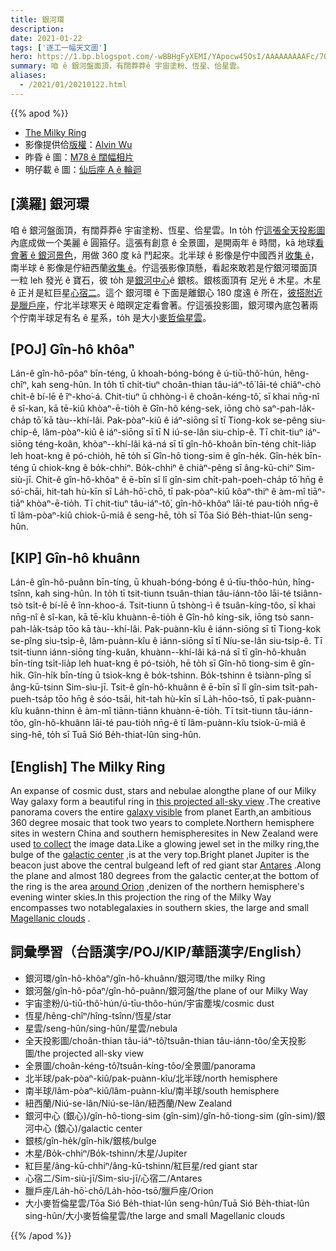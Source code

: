 ```yaml
---
title: 銀河環
description:
date: 2021-01-22
tags: ['逐工一幅天文圖']
hero: https://1.bp.blogspot.com/-wBBHgFyXEMI/YApocw45OsI/AAAAAAAAAFc/7QI_IGGO5L8ZZOQb7GozGri9O81AMdj8gCLcBGAsYHQ/s1024/MilkyWayRingAlvinWu1024.jpeg
summary: 咱 ê 銀河盤面頂，有闊莽莽ê 宇宙塗粉、恆星、佮星雲。
aliases:
  - /2021/01/20210122.html
---
```


{{% apod %}}

- [The Milky Ring](https://apod.nasa.gov/apod/ap210122.html)
- 影像提供佮[版權](https://apod.nasa.gov/apod/lib/about_apod.html#srapply)：[Alvin Wu](https://www.instagram.com/alvinwufoto/)
- 昨昏 ê 圖：[M78 ê 闊幅相片](https://apod-taigi.blogspot.com/2021/01/20210121.html)
- 明仔載 ê 圖：[仙后座 A ê 輪迴](https://apod-taigi.blogspot.com/2021/01/20210123.html)

## [漢羅] 銀河環

咱 ê 銀河盤面頂，有闊莽莽ê 宇宙塗粉、恆星、佮星雲。In to̍h 佇[這張全天投影圖](https://www.instagram.com/p/CKRCvdhpBxH/?igshid=1nk6qdc78twez)內底成做一个美麗 ê 圓箍仔。這張有創意 ê 全景圖，是開兩年 ê 時間，kā 地球[看會著 ê 銀河景色](https://apod.nasa.gov/apod/ap180427.html)，用做 360 度 kā 鬥起來。北半球 ê 影像是佇中國西爿[收集 ê](https://apod.nasa.gov/apod/ap110730.html)，南半球 ê 影像是佇紐西蘭[收集 ê](https://apod.nasa.gov/apod/ap110730.html)。佇這張影像頂懸，看起來敢若是佇銀河環面頂 一粒 leh 發光 ê 寶石，彼 to̍h 是[銀河中心](https://www.nasa.gov/mission_pages/chandra/news/a-new-galactic-center-adventure-in-virtual-reality.html)ê 銀核。銀核面頂有 足光 ê 木星。木星 ê 正爿是紅巨星[心宿二](https://apod.nasa.gov/apod/ap200516.html)。這个 銀河環 ê 下面是離銀心 180 度遠 ê 所在，[彼搭附近是臘戶座](https://apod.nasa.gov/apod/ap161204.html)，佇北半球寒天 ê 暗暝定定看會著。佇這張投影圖，銀河環內底包著兩个佇南半球足有名 ê 星系，to̍h 是大小[麥哲倫星雲](https://apod-taigi.blogspot.com/2021/01/20210101.html)。

## [POJ] Gîn-hô khôaⁿ

Lán-ê gîn-hô-pôaⁿ bīn-téng, ū khoah-bóng-bóng ê ú-tiū-thô͘-hún, hêng-chîⁿ, kah seng-hûn. In to̍h tī chit-tiuⁿ choân-thian tâu-iáⁿ-tô͘ lāi-té chiâⁿ-chò chi̍t-ê bí-lē ê îⁿ-kho͘-á. Chit-tiuⁿ ū chhòng-ì ê choân-kéng-tô͘, sī khai nn̄g-nî ê sî-kan, kā tē-kiû khòaⁿ-ē-tio̍h ê Gîn-hô kéng-sek, iōng chò saⁿ-pah-la̍k-cha̍p tō͘ kā tàu--khí-lâi. Pak-pòaⁿ-kiû ê iáⁿ-siōng sī tī Tiong-kok se-pêng siu-chi̍p-ê, lâm-pòaⁿ-kiû ê iáⁿ-siōng sī tī N  iú-se-lân siu-chi̍p-ê. Tī chit-tiuⁿ iáⁿ-siōng téng-koân, khòaⁿ--khí-lâi ká-ná sī tī gîn-hô-khoân bīn-téng chi̍t-lia̍p leh hoat-kng ê pó-chio̍h, hē to̍h sī Gîn-hô tiong-sim ê gîn-he̍k. Gîn-he̍k bīn-téng ū chiok-kng ê bo̍k-chhiⁿ. Bo̍k-chhiⁿ ê chiàⁿ-pêng sī âng-kū-chiⁿ Sim-siù-jī. Chit-ê gîn-hô-khôaⁿ ê ē-bīn sī lî gîn-sim chi̍t-pah-poeh-cha̍p tō͘ hn̄g ê só͘-chāi, hit-tah hù-kīn sī La̍h-hō͘-chō, tī pak-pòaⁿ-kiû kôaⁿ-thiⁿ ê àm-mî tiāⁿ-tiāⁿ khòaⁿ-ē-tio̍h. Tī chit-tiuⁿ tâu-iáⁿ-tô͘, gîn-hô-khôaⁿ lāi-té pau-tio̍h nn̄g-ê tī lâm-pòaⁿ-kiû chiok-ū-miâ ê seng-hē, to̍h sī Tōa Sió Be̍h-thiat-lûn seng-hûn.

## [KIP] Gîn-hô khuânn

Lán-ê gîn-hô-puânn bīn-tíng, ū khuah-bóng-bóng ê ú-tīu-thôo-hún, hîng-tsînn, kah sing-hûn. In to̍h tī tsit-tiunn tsuân-thian tâu-iánn-tôo lāi-té tsiânn-tsò tsi̍t-ê bí-lē ê înn-khoo-á. Tsit-tiunn ū tshòng-ì ê tsuân-kíng-tôo, sī khai nn̄g-nî ê sî-kan, kā tē-kîu khuànn-ē-tio̍h ê Gîn-hô kíng-sik, iōng tsò sann-pah-la̍k-tsa̍p tōo kā tàu--khí-lâi. Pak-puànn-kîu ê iánn-siōng sī tī Tiong-kok se-pîng siu-tsi̍p-ê, lâm-puànn-kîu ê iánn-siōng sī tī Níu-se-lân siu-tsi̍p-ê. Tī tsit-tiunn iánn-siōng tíng-kuân, khuànn--khí-lâi ká-ná sī tī gîn-hô-khuân bīn-tíng tsi̍t-lia̍p leh huat-kng ê pó-tsio̍h, hē to̍h sī Gîn-hô tiong-sim ê gîn-hi̍k. Gîn-hi̍k bīn-tíng ū tsiok-kng ê bo̍k-tshinn. Bo̍k-tshinn ê tsiànn-pîng sī âng-kū-tsinn Sim-sìu-jī. Tsit-ê gîn-hô-khuânn ê ē-bīn sī lî gîn-sim tsi̍t-pah-pueh-tsa̍p tōo hn̄g ê sóo-tsāi, hit-tah hù-kīn sī La̍h-hōo-tsō, tī pak-puànn-kîu kuânn-thinn ê àm-mî tiānn-tiānn khuànn-ē-tio̍h. Tī tsit-tiunn tâu-iánn-tôo, gîn-hô-khuânn lāi-té pau-tio̍h nn̄g-ê tī lâm-puànn-kîu tsiok-ū-miâ ê sing-hē, to̍h sī Tuā Sió Be̍h-thiat-lûn sing-hûn.

## [English] The Milky Ring 

An expanse of cosmic dust, stars and nebulae alongthe plane of our Milky Way galaxy form a beautiful ring in [this projected all-sky view](https://www.instagram.com/p/CKRCvdhpBxH/?igshid=1nk6qdc78twez) .The creative panorama covers the entire [galaxy visible](https://apod.nasa.gov/apod/ap180427.html) from planet Earth,an ambitious 360 degree mosaic that took two years to complete.Northern hemisphere sites in western China and southern hemispheresites in New Zealand were used [to collect](https://apod.nasa.gov/apod/ap110730.html) the image data.Like a glowing jewel set in the milky ring,the bulge of the [galactic center](https://www.nasa.gov/mission_pages/chandra/news/a-new-galactic-center-adventure-in-virtual-reality.html) ,is at the very top.Bright planet Jupiter is the beacon just above the central bulgeand left of red giant star [Antares](https://apod.nasa.gov/apod/ap200516.html) .Along the plane and almost 180 degrees from the galactic center,at the bottom of the ring is the area [around Orion](https://apod.nasa.gov/apod/ap161204.html) ,denizen of the northern hemisphere's evening winter skies.In this projection the ring of the Milky Way encompasses two notablegalaxies in southern skies, the large and small [Magellanic clouds](https://apod.nasa.gov/apod/ap210101.html) .

## 詞彙學習（台語漢字/POJ/KIP/華語漢字/English）

- 銀河環/gîn-hô-khôaⁿ/gîn-hô-khuânn/銀河環/the milky Ring
- 銀河盤/gîn-hô-pôaⁿ/gîn-hô-puânn/銀河盤/the plane of our Milky Way
- 宇宙塗粉/ú-tiū-thô͘-hún/ú-tīu-thôo-hún/宇宙塵埃/cosmic dust
- 恆星/hêng-chîⁿ/hîng-tsînn/恆星/star
- 星雲/seng-hûn/sing-hûn/星雲/nebula
- 全天投影圖/choân-thian tâu-iáⁿ-tô͘/tsuân-thian tâu-iánn-tôo/全天投影圖/the projected all-sky view
- 全景圖/choân-kéng-tô͘/tsuân-kíng-tôo/全景圖/panorama
- 北半球/pak-pòaⁿ-kiû/pak-puànn-kîu/北半球/north hemisphere
- 南半球/lâm-pòaⁿ-kiû/lâm-puànn-kîu/南半球/south hemisphere
- 紐西蘭/Niú-se-lân/Niú-se-lân/紐西蘭/New Zealand
- 銀河中心 (銀心)/gîn-hô-tiong-sim (gîn-sim)/gîn-hô-tiong-sim (gîn-sim)/銀河中心 (銀心)/galactic center
- 銀核/gîn-he̍k/gîn-hi̍k/銀核/bulge
- 木星/Bo̍k-chhiⁿ/Bo̍k-tshinn/木星/Jupiter
- 紅巨星/âng-kū-chhiⁿ/âng-kū-tshinn/紅巨星/red giant star
- 心宿二/Sim-siù-jī/Sim-sìu-jī/心宿二/Antares
- 臘戶座/La̍h-hō͘-chō/La̍h-hōo-tsō/臘戶座/Orion
- 大小麥哲倫星雲/Tōa Sió Be̍h-thiat-lûn seng-hûn/Tuā Sió Be̍h-thiat-lûn sing-hûn/大小麥哲倫星雲/the large and small Magellanic clouds

{{% /apod %}}
